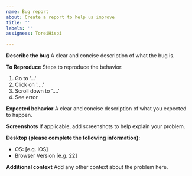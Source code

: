 ```yaml
---
name: Bug report
about: Create a report to help us improve
title: ''
labels: ''
assignees: ToreiHispi

---
```


**Describe the bug**
A clear and concise description of what the bug is.

**To Reproduce**
Steps to reproduce the behavior:
1. Go to '...'
2. Click on '....'
3. Scroll down to '....'
4. See error

**Expected behavior**
A clear and concise description of what you expected to happen.

**Screenshots**
If applicable, add screenshots to help explain your problem.

**Desktop (please complete the following information):**
 - OS: [e.g. iOS]
 - Browser Version [e.g. 22]

**Additional context**
Add any other context about the problem here.
